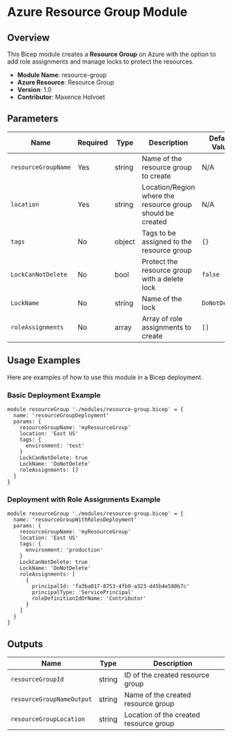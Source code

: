 # Azure Resource Group Module

## Overview

This Bicep module creates a **Resource Group** on Azure with the option to add role assignments and manage locks to protect the resources.

- **Module Name**: resource-group
- **Azure Resource**: Resource Group
- **Version**: 1.0
- **Contributor**: Maxence Holvoet

## Parameters

| Name                  | Required | Type   | Description                                                                                      | Default Value |
|-----------------------|----------|--------|--------------------------------------------------------------------------------------------------|---------------|
| `resourceGroupName`   | Yes      | string | Name of the resource group to create                                                              | N/A           |
| `location`            | Yes      | string | Location/Region where the resource group should be created                                      | N/A           |
| `tags`                | No       | object | Tags to be assigned to the resource group                                                        | `{}`          |
| `LockCanNotDelete`    | No       | bool   | Protect the resource group with a delete lock                                                   | `false`       |
| `LockName`            | No       | string | Name of the lock                                                                                 | `DoNotDelete` |
| `roleAssignments`     | No       | array  | Array of role assignments to create                                                               | `[]`          |

## Usage Examples

Here are examples of how to use this module in a Bicep deployment.

### Basic Deployment Example

```bicep
module resourceGroup './modules/resource-group.bicep' = {
  name: 'resourceGroupDeployment'
  params: {
    resourceGroupName: 'myResourceGroup'
    location: 'East US'
    tags: {
      environment: 'test'
    }
    LockCanNotDelete: true
    LockName: 'DoNotDelete'
    roleAssignments: []
  }
}
```

### Deployment with Role Assignments Example

```bicep
module resourceGroup './modules/resource-group.bicep' = {
  name: 'resourceGroupWithRolesDeployment'
  params: {
    resourceGroupName: 'myResourceGroup'
    location: 'East US'
    tags: {
      environment: 'production'
    }
    LockCanNotDelete: true
    LockName: 'DoNotDelete'
    roleAssignments: [
      {
        principalId: 'fa3ba017-8753-4fb0-a323-d45b4e580b7c'
        principalType: 'ServicePrincipal'
        roleDefinitionIdOrName: 'Contributor'
      }
    ]
  }
}
```

## Outputs

|   Name	                    |   Type	|   Description                             |
|-------------------------------|-----------|-------------------------------------------|
|   `resourceGroupId`	        |   string	|   ID of the created resource group        |
|   `resourceGroupNameOutput`	|   string	|   Name of the created resource group      |
|   `resourceGroupLocation`	    |   string	|   Location of the created resource group  |